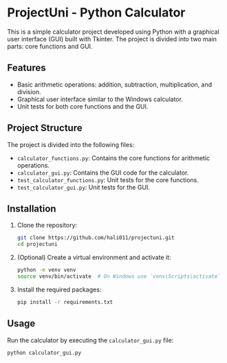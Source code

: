 # ProjectUni - Python Calculator

This is a simple calculator project developed using Python with a graphical user interface (GUI) built with Tkinter. The project is divided into two main parts: core functions and GUI. 

## Features

- Basic arithmetic operations: addition, subtraction, multiplication, and division.
- Graphical user interface similar to the Windows calculator.
- Unit tests for both core functions and the GUI.

## Project Structure

The project is divided into the following files:
- `calculator_functions.py`: Contains the core functions for arithmetic operations.
- `calculator_gui.py`: Contains the GUI code for the calculator.
- `test_calculator_functions.py`: Unit tests for the core functions.
- `test_calculator_gui.py`: Unit tests for the GUI.

## Installation

1. Clone the repository:
    ```sh
    git clone https://github.com/hali011/projectuni.git
    cd projectuni
    ```

2. (Optional) Create a virtual environment and activate it:
    ```sh
    python -m venv venv
    source venv/bin/activate  # On Windows use `venv\Scripts\activate`
    ```

3. Install the required packages:
    ```sh
    pip install -r requirements.txt
    ```

## Usage

Run the calculator by executing the `calculator_gui.py` file:
```sh
python calculator_gui.py
